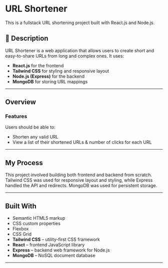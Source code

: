 # URL Shortener

This is a fullstack URL shortening project built with React.js and Node.js.

## 📄 Description

URL Shortener is a web application that allows users to create short and easy-to-share URLs from long and complex ones. It uses:
- **React.js** for the frontend
- **Tailwind CSS** for styling and responsive layout
- **Node.js (Express)** for the backend
- **MongoDB** for storing URL mappings

---

## Overview

### Features
Users should be able to:
- Shorten any valid URL
- View a list of their shortened URLs & number of clicks for each URL

---

## My Process

This project involved building both frontend and backend from scratch. Tailwind CSS was used for responsive layout and styling, while Express handled the API and redirects. MongoDB was used for persistent storage.

---

## Built With
- Semantic HTML5 markup
- CSS custom properties
- Flexbox
- CSS Grid
- **Tailwind CSS** – utility-first CSS framework
- **React** – frontend JavaScript library
- **Express** – backend web framework for Node.js
- **MongoDB** – NoSQL document database

---
